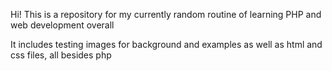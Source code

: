 

Hi! This is a repository for my currently random routine
of learning PHP and web development overall

It includes testing images for background and examples as
well as html and css files, all besides php 
